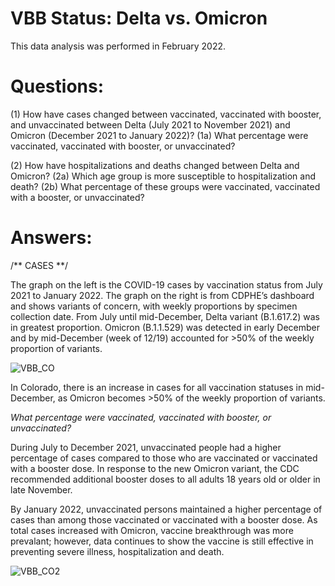 # VBB Status: Delta vs. Omicron

This data analysis was performed in February 2022.

# Questions: 

(1) How have cases changed between vaccinated, vaccinated with booster, and unvaccinated between Delta (July 2021 to November 2021) and Omicron (December 2021 to January 2022)?
(1a) What percentage were vaccinated, vaccinated with booster, or unvaccinated?

(2) How have hospitalizations and deaths changed between Delta and Omicron? 
(2a) Which age group is more susceptible to hospitalization and death? 
(2b) What percentage of these groups were vaccinated, vaccinated with a booster, or unvaccinated? 

# Answers: 

/** CASES **/

The graph on the left is the COVID-19 cases by vaccination status from July 2021 to January 2022. The graph on the right is from CDPHE’s dashboard and shows variants of concern, with weekly proportions by specimen collection date. From July until mid-December, Delta variant (B.1.617.2) was in greatest proportion. Omicron (B.1.1.529) was detected in early December and by mid-December (week of 12/19) accounted for >50% of the weekly proportion of variants. 

![VBB_CO](https://github.com/mapike907/Images/blob/main/VBB_Cases_CO.PNG)

In Colorado, there is an increase in cases for all vaccination statuses in mid-December, as Omicron becomes >50% of the weekly proportion of variants.  

_What percentage were vaccinated, vaccinated with booster, or unvaccinated?_

During July to December 2021, unvaccinated people had a higher percentage of cases compared to those who are vaccinated or vaccinated with a booster dose. In response to the new Omicron variant, the CDC recommended additional booster doses to all adults 18 years old or older in late November. 

By January 2022, unvaccinated persons maintained a higher percentage of cases than among those vaccinated or vaccinated with a booster dose. As total cases increased with Omicron, vaccine breakthrough was more prevalant; however, data continues to show the vaccine is still effective in preventing severe illness, hospitalization and death. 

![VBB_CO2](https://github.com/mapike907/Images/blob/main/VBB_Cases_CO_2.PNG)





